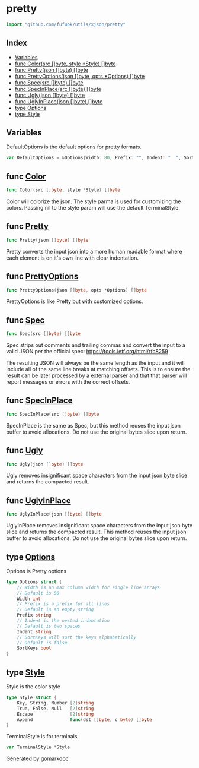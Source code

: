 <!-- Code generated by gomarkdoc. DO NOT EDIT -->

# pretty

```go
import "github.com/fufuok/utils/xjson/pretty"
```

## Index

- [Variables](<#variables>)
- [func Color(src []byte, style *Style) []byte](<#func-color>)
- [func Pretty(json []byte) []byte](<#func-pretty>)
- [func PrettyOptions(json []byte, opts *Options) []byte](<#func-prettyoptions>)
- [func Spec(src []byte) []byte](<#func-spec>)
- [func SpecInPlace(src []byte) []byte](<#func-specinplace>)
- [func Ugly(json []byte) []byte](<#func-ugly>)
- [func UglyInPlace(json []byte) []byte](<#func-uglyinplace>)
- [type Options](<#type-options>)
- [type Style](<#type-style>)


## Variables

DefaultOptions is the default options for pretty formats\.

```go
var DefaultOptions = &Options{Width: 80, Prefix: "", Indent: "  ", SortKeys: false}
```

## func [Color](<https://gitee.com/fufuok/utils/blob/master/xjson/pretty/pretty.go#L463>)

```go
func Color(src []byte, style *Style) []byte
```

Color will colorize the json\. The style parma is used for customizing the colors\. Passing nil to the style param will use the default TerminalStyle\.

## func [Pretty](<https://gitee.com/fufuok/utils/blob/master/xjson/pretty/pretty.go#L31>)

```go
func Pretty(json []byte) []byte
```

Pretty converts the input json into a more human readable format where each element is on it's own line with clear indentation\.

## func [PrettyOptions](<https://gitee.com/fufuok/utils/blob/master/xjson/pretty/pretty.go#L34>)

```go
func PrettyOptions(json []byte, opts *Options) []byte
```

PrettyOptions is like Pretty but with customized options\.

## func [Spec](<https://gitee.com/fufuok/utils/blob/master/xjson/pretty/pretty.go#L596>)

```go
func Spec(src []byte) []byte
```

Spec strips out comments and trailing commas and convert the input to a valid JSON per the official spec: https://tools.ietf.org/html/rfc8259

The resulting JSON will always be the same length as the input and it will include all of the same line breaks at matching offsets\. This is to ensure the result can be later processed by a external parser and that that parser will report messages or errors with the correct offsets\.

## func [SpecInPlace](<https://gitee.com/fufuok/utils/blob/master/xjson/pretty/pretty.go#L602>)

```go
func SpecInPlace(src []byte) []byte
```

SpecInPlace is the same as Spec\, but this method reuses the input json buffer to avoid allocations\. Do not use the original bytes slice upon return\.

## func [Ugly](<https://gitee.com/fufuok/utils/blob/master/xjson/pretty/pretty.go#L53>)

```go
func Ugly(json []byte) []byte
```

Ugly removes insignificant space characters from the input json byte slice and returns the compacted result\.

## func [UglyInPlace](<https://gitee.com/fufuok/utils/blob/master/xjson/pretty/pretty.go#L62>)

```go
func UglyInPlace(json []byte) []byte
```

UglyInPlace removes insignificant space characters from the input json byte slice and returns the compacted result\. This method reuses the input json buffer to avoid allocations\. Do not use the original bytes slice upon return\.

## type [Options](<https://gitee.com/fufuok/utils/blob/master/xjson/pretty/pretty.go#L11-L24>)

Options is Pretty options

```go
type Options struct {
    // Width is an max column width for single line arrays
    // Default is 80
    Width int
    // Prefix is a prefix for all lines
    // Default is an empty string
    Prefix string
    // Indent is the nested indentation
    // Default is two spaces
    Indent string
    // SortKeys will sort the keys alphabetically
    // Default is false
    SortKeys bool
}
```

## type [Style](<https://gitee.com/fufuok/utils/blob/master/xjson/pretty/pretty.go#L421-L426>)

Style is the color style

```go
type Style struct {
    Key, String, Number [2]string
    True, False, Null   [2]string
    Escape              [2]string
    Append              func(dst []byte, c byte) []byte
}
```

TerminalStyle is for terminals

```go
var TerminalStyle *Style
```



Generated by [gomarkdoc](<https://github.com/princjef/gomarkdoc>)
